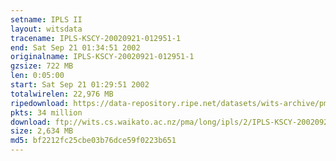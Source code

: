 ```yaml
---
setname: IPLS II
layout: witsdata
tracename: IPLS-KSCY-20020921-012951-1
end: Sat Sep 21 01:34:51 2002
originalname: IPLS-KSCY-20020921-012951-1
gzsize: 722 MB
len: 0:05:00
start: Sat Sep 21 01:29:51 2002
totalwirelen: 22,976 MB
ripedownload: https://data-repository.ripe.net/datasets/wits-archive/pma/long/ipls/2/IPLS-KSCY-20020921-012951-1.gz
pkts: 34 million
download: ftp://wits.cs.waikato.ac.nz/pma/long/ipls/2/IPLS-KSCY-20020921-012951-1.gz
size: 2,634 MB
md5: bf2212fc25cbe03b76dce59f0223b651
---
```

